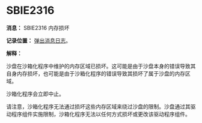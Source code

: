 # SBIE2316

**消息：** SBIE2316 内存损坏

**记录位置：** [弹出消息日志](PopupMessageLog.md)。

**解释：**

沙盘在沙箱化程序中维护的内存区域已损坏。这可能是由于沙盘本身的错误导致其自身内存损坏，也可能是由于沙箱化程序的错误导致其损坏了属于沙盘的内存区域。

沙箱化程序会立即中止。

请注意，沙箱化程序无法通过损坏这些内存区域来绕过沙盘的限制。沙盘通过其驱动程序组件实施限制，沙箱化程序无法以任何方式损坏或更改该驱动程序组件。
